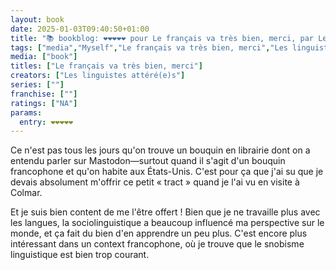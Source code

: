 ```yaml
---
layout: book
date: 2025-01-03T09:40:50+01:00
title: "📚 bookblog: ❤️❤️❤️❤️❤️ pour Le français va très bien, merci, par Les linguistes atterré(e)s"
tags: ["media","Myself","Le français va très bien, merci","Les linguistes atterré(e)s","French","Académie française","linguistics","sociolinguistics"]
media: ["book"]
titles: ["Le français va très bien, merci"]
creators: ["Les linguistes attéré(e)s"]
series: [""]
franchise: [""]
ratings: ["NA"]
params:
  entry: ❤️❤️❤️❤️❤️
---
```


Ce n'est pas tous les jours qu'on trouve un bouquin en librairie dont on a entendu parler sur Mastodon—surtout quand il s'agit d'un bouquin francophone et qu'on habite aux États-Unis. C'est pour ça que j'ai su que je devais absolument m'offrir ce petit « tract » quand je l'ai vu en visite à Colmar.

Et je suis bien content de me l'être offert ! Bien que je ne travaille plus avec les langues, la sociolinguistique a beaucoup influencé ma perspective sur le monde, et ça fait du bien d'en apprendre un peu plus. C'est encore plus intéressant dans un context francophone, où je trouve que le snobisme linguistique est bien trop courant.
